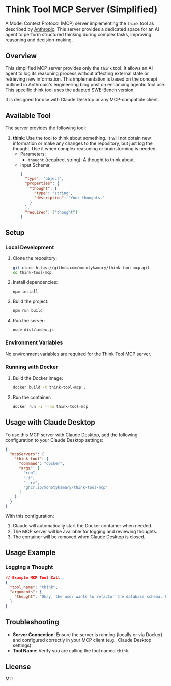 # Think Tool MCP Server (Simplified)

A Model Context Protocol (MCP) server implementing the `think` tool as described by [Anthropic](https://www.anthropic.com/engineering/claude-think-tool). This server provides a dedicated space for an AI agent to perform structured thinking during complex tasks, improving reasoning and decision-making.

## Overview

This simplified MCP server provides only the `think` tool. It allows an AI agent to log its reasoning process without affecting external state or retrieving new information. This implementation is based on the concept outlined in Anthropic's engineering blog post on enhancing agentic tool use. This specific think tool uses the adapted SWE-Bench version.

It is designed for use with Claude Desktop or any MCP-compatible client.

## Available Tool

The server provides the following tool:

1. **think**: Use the tool to think about something. It will not obtain new information or make any changes to the repository, but just log the thought. Use it when complex reasoning or brainstorming is needed.
   - Parameters:
     - `thought` (required, string): A thought to think about.
   - Input Schema:
     ```json
     {
       "type": "object",
       "properties": {
         "thought": {
           "type": "string",
           "description": "Your thoughts."
         }
       },
       "required": ["thought"]
     }
     ```

## Setup

### Local Development

1. Clone the repository:
   ```bash
   git clone https://github.com/monotykamary/think-tool-mcp.git
   cd think-tool-mcp
   ```

2. Install dependencies:
   ```bash
   npm install
   ```

3. Build the project:
   ```bash
   npm run build
   ```

4. Run the server:
   ```bash
   node dist/index.js
   ```

### Environment Variables

No environment variables are required for the Think Tool MCP server.

### Running with Docker

1. Build the Docker image:
   ```bash
   docker build -t think-tool-mcp .
   ```

2. Run the container:
   ```bash
   docker run -i --rm think-tool-mcp
   ```

## Usage with Claude Desktop

To use this MCP server with Claude Desktop, add the following configuration to your Claude Desktop settings:

```json
{
  "mcpServers": {
    "think-tool": {
      "command": "docker",
      "args": [
        "run",
        "-i",
        "--rm",
        "ghcr.io/monotykamary/think-tool-mcp"
      ]
    }
  }
}
```

With this configuration:
1. Claude will automatically start the Docker container when needed.
2. The MCP server will be available for logging and reviewing thoughts.
3. The container will be removed when Claude Desktop is closed.

## Usage Example

### Logging a Thought

```json
// Example MCP Tool Call
{
  "tool_name": "think",
  "arguments": {
    "thought": "Okay, the user wants to refactor the database schema. First, I need to analyze the current schema (using get_schema tool), then identify potential improvements like normalization or indexing. After that, I'll propose a new schema and ask for confirmation before generating the migration script."
  }
}
```

## Troubleshooting

- **Server Connection**: Ensure the server is running (locally or via Docker) and configured correctly in your MCP client (e.g., Claude Desktop settings).
- **Tool Name**: Verify you are calling the tool named `think`.

## License

MIT
